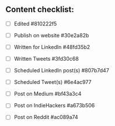 
## Content checklist:

* [ ] Edited  #810222f5
* [ ] Publish on website  #30e2a82b
* [ ] Written for LinkedIn  #48fd35b2
* [ ] Written Tweets  #3fd30c68
* [ ] Scheduled LinkedIn post(s)  #807b7d47
* [ ] Scheduled Tweet(s)  #6e4ac977
* [ ] Post on Medium  #bf43a3c4
* [ ] Post on IndieHackers  #a673b506
* [ ] Post on Reddit  #ac089a74




